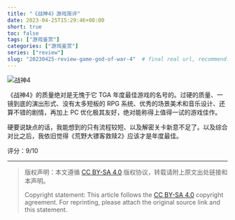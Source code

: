 ```yaml
---
title: "《战神4》游戏简评"
date: 2023-04-25T15:29:46+08:00
short: true
toc: false
tags: ["游戏鉴赏"]
categories: ["游戏鉴赏"]
series: ["review"]
slug: "20230425-review-game-god-of-war-4"  # final real url, recommend: start by date, follow lower case words with hyphen splitter. E.g., `20230316-text-title`
---
```


![战神4](/img/posts/20230425-gow.jpg "战神4")

《战神4》的质量绝对是无愧于它 TGA 年度最佳游戏的名号的。过硬的质量、一镜到底的演出形式、没有太多短板的 RPG 系统、优秀的场景美术和音乐设计、还算不错的剧情，再加上 PC 优化极其友好，绝对能称得上值得一试的游戏佳作。

硬要说缺点的话，我能想到的只有流程较短、以及解密关卡新意不足了。以及综合对比之后，我依旧觉得《荒野大镖客救赎2》应该才是年度最佳。

评分：9/10

---

> 版权声明：本文遵循 [CC BY-SA 4.0](https://creativecommons.org/licenses/by-sa/4.0/deed.zh) 版权协议，转载请附上原文出处链接和本声明。
>
> Copyright statement: This article follows the [CC BY-SA 4.0](https://creativecommons.org/licenses/by-sa/4.0/deed.en) copyright agreement. For reprinting, please attach the original source link and this statement.
